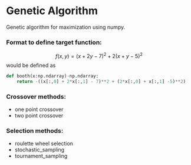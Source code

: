 # Genetic Algorithm

Genetic algorithm for maximization using numpy.

### Format to define target function:

$$ f(x,y) = (x+2y-7)^2 +2(x+y-5)^2 $$
would be defined as 


```python
def booth(x:np.ndarray)-np.ndarray:
    return -((x[:,0] + 2*x[:,1] - 7)**2 + (2*x[:,0] + x[:,1] -5)**2)
```

### Crossover methods:
- one point crossover
- two point crossover

### Selection methods:
- roulette wheel selection
- stochastic_sampling
- tournament_sampling